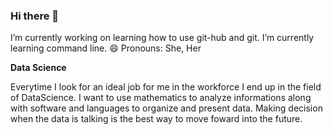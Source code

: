 
### Hi there 👋
I’m currently working on learning how to use git-hub and git.
I’m currently learning command line.
😄 Pronouns: She, Her


**Data Science**

Everytime I look for an ideal job for me in the workforce I end up in the field of DataScience. I want to use mathematics to analyze informations along with software and languages to organize and present data. Making decision when the data is talking is the best way to move foward into the future.

<!--
**Yvette-Ibarra/Yvette-Ibarra** is a ✨ _special_ ✨ repository because its `README.md` (this file) appears on your GitHub profile.

Here are some ideas to get you started:

- 🔭 I’m currently working on learning how to use git-hub and git.
- 🌱 I’m currently learning command line.
- 👯 I’m looking to collaborate on ...
- 🤔 I’m looking for help with ...
- 💬 Ask me about ...
- 📫 How to reach me: ...
- 😄 Pronouns: She, Her
- ⚡ Fun fact: ...
-->
